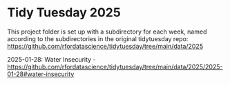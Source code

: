 # Tidy Tuesday 2025

This project folder is set up with a subdirectory for each week, named according to the subdirectories in the original tidytuesday repo: https://github.com/rfordatascience/tidytuesday/tree/main/data/2025

2025-01-28: Water Insecurity - https://github.com/rfordatascience/tidytuesday/tree/main/data/2025/2025-01-28#water-insecurity